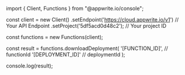 import { Client, Functions } from "@appwrite.io/console";

const client = new Client()
    .setEndpoint('https://cloud.appwrite.io/v1') // Your API Endpoint
    .setProject('5df5acd0d48c2'); // Your project ID

const functions = new Functions(client);

const result = functions.downloadDeployment(
    '[FUNCTION_ID]', // functionId
    '[DEPLOYMENT_ID]' // deploymentId
);

console.log(result);
